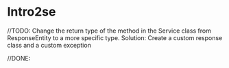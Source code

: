 # Intro2se

//TODO: Change the return type of the method in the Service class from ResponseEntity to a more specific type. Solution: Create a custom response class and a custom exception

//DONE:
